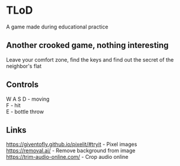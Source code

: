 # TLoD
A game made during educational practice

<h2>Another crooked game, nothing interesting</h2>

Leave your comfort zone, find the keys and find out the secret of the neighbor's flat

<h2>Controls</h2>

W A S D - moving <br>
F - hit <br>
E - bottle throw <br>

<h2>Links</h2>

https://giventofly.github.io/pixelit/#tryit - Pixel images <br>
https://removal.ai/ - Remove background from image <br>
https://trim-audio-online.com/ - Crop audio online
